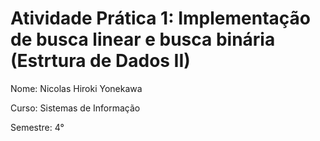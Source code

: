 # Atividade Prática 1: Implementação de busca linear e busca binária (Estrtura de Dados II)
Nome: Nicolas Hiroki Yonekawa

Curso: Sistemas de Informação

Semestre: 4°
